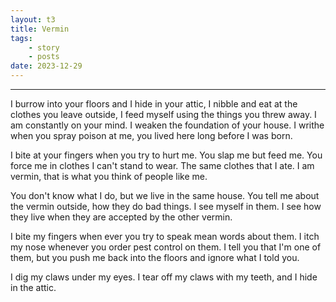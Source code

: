 ```yaml
---
layout: t3
title: Vermin
tags:
    - story
    - posts
date: 2023-12-29
---
```


---

I burrow into your floors and I hide in your attic, I nibble and eat at the clothes you leave outside, I feed myself using the things you threw away. I am constantly on your mind. I weaken the foundation of your house. I writhe when you spray poison at me, you lived here long before I was born. 

I bite at your fingers when you try to hurt me. You slap me but feed me. You force me in clothes I can't stand to wear. The same clothes that I ate. I am vermin, that is what you think of people like me.

You don't know what I do, but we live in the same house. You tell me about the vermin outside, how they do bad things. I see myself in them. I see how they live when they are accepted by the other vermin.

I bite my fingers when ever you try to speak mean words about them. I itch my nose whenever you order pest control on them. I tell you that I'm one of them, but you push me back into the floors and ignore what I told you.

I dig my claws under my eyes. I tear off my claws with my teeth, and I hide in the attic.